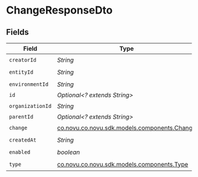 # ChangeResponseDto


## Fields

| Field                                                                             | Type                                                                              | Required                                                                          | Description                                                                       |
| --------------------------------------------------------------------------------- | --------------------------------------------------------------------------------- | --------------------------------------------------------------------------------- | --------------------------------------------------------------------------------- |
| `creatorId`                                                                       | *String*                                                                          | :heavy_check_mark:                                                                | N/A                                                                               |
| `entityId`                                                                        | *String*                                                                          | :heavy_check_mark:                                                                | N/A                                                                               |
| `environmentId`                                                                   | *String*                                                                          | :heavy_check_mark:                                                                | N/A                                                                               |
| `id`                                                                              | *Optional<? extends String>*                                                      | :heavy_minus_sign:                                                                | N/A                                                                               |
| `organizationId`                                                                  | *String*                                                                          | :heavy_check_mark:                                                                | N/A                                                                               |
| `parentId`                                                                        | *Optional<? extends String>*                                                      | :heavy_minus_sign:                                                                | N/A                                                                               |
| `change`                                                                          | [co.novu.co.novu.sdk.models.components.Change](../../models/components/Change.md) | :heavy_check_mark:                                                                | N/A                                                                               |
| `createdAt`                                                                       | *String*                                                                          | :heavy_check_mark:                                                                | N/A                                                                               |
| `enabled`                                                                         | *boolean*                                                                         | :heavy_check_mark:                                                                | N/A                                                                               |
| `type`                                                                            | [co.novu.co.novu.sdk.models.components.Type](../../models/components/Type.md)     | :heavy_check_mark:                                                                | N/A                                                                               |